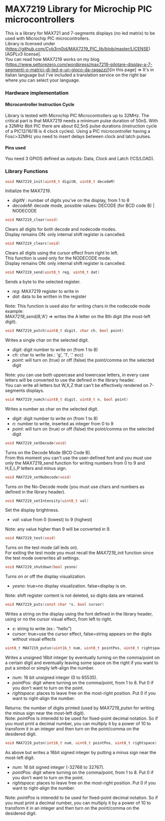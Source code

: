 # MAX7219 Library for Microchip PIC microcontrollers

This is a library for MAX721 and 7-segments displays (no led matrix) to be used with Microchip PIC microcontrollers.  
Library is licensed under (https://github.com/Cyb3rn0id/MAX7219_PIC_lib/blob/master/LICENSE)[AGPLv3 license].  
You can read how MAX7219 works on my blog (https://www.settorezero.com/wordpress/max7219-pilotare-display-a-7-segmenti-o-matrici-di-led-e-un-gioco-da-ragazzi/)[in this page] => It's in italian language but I've included a translation service on the right bar where you can select your language.

### Hardware implementation
#### Microcontroller Instruction Cycle
Library is tested with Microchip PIC Microcontrollers up to 32MHz. The critical part is that MAX7219 needs a minimum pulse duration of 50nS. With a 32MHz 8bit PIC there are about 62,5nS pulse durations (instruction cycle of a PIC12/16/18 is 4 clock cycles). Using a PIC microcontroller having a Fosc>32MHz you need to insert delays between clock and latch pulses.  

#### Pins used
You need 3 GPIOS defined as outputs: Data, Clock and Latch (!CS/LOAD).  

### Library Functions

```c
void MAX7219_init(uint8_t digitN, uint8_t decodeM)
```
Initialize the MAX7219.
- _digitN_ : number of digits you've on the display, from 1 to 8
- _decodeM_: decode mode, possible values: DECODE (for BCD code B) | NODECODE  

```c
void MAX7219_clear(void)
```
Clears all digits for both decode and nodecode modes.  
Display remains ON: only internal shift register is cancelled.  

```c
void MAX7219_clearc(void)
```
Clears all digits using the cursor effect from right to left.  
This function is used only for the NODECODE mode.  
Display remains ON: only internal shift register is cancelled.  


```c
void MAX7219_send(uint8_t reg, uint8_t dat)
```
Sends a byte to the selected register.
- _reg_: MAX7219 register to write in
- _dat_: data to be written in the register  

Note: This function is used also for writing chars in the nodecode mode example:  
_MAX7219_send(8,'A')_ => writes the A letter on the 8th digit (the most-left digit).

```c
void MAX7219_putch(uint8_t digit, char ch, bool point)
```
Writes a single char on the selected digit.  
- _digit_: digit number to write on (from 1 to 8)
- _ch_: char to write (ex.: 'g', '1', '.' ecc)
- _point_: will turn on (true) or off (false) the point/comma on the selected digit  

Note: you can use both uppercase and lowercase letters, in every case letters will be converted to use the defined in the library header.  
You can write all letters but W,X,Z that can't be effectively rendered on 7-segments displays.

```c
void MAX7219_numch(uint8_t digit, uint8_t n, bool point)
```
Writes a number as char on the selected digit.
- _digit_: digit number to write on (from 1 to 8)
- _n_: number to write, inserted as integer from 0 to 9
- _point_: will turn on (true) or off (false) the point/comma on the selected digit

```c
void MAX7219_setDecode(void)
```
Turns on the Decode Mode (BCD Code B).  
From this moment you can't use the user-defined font and you must use only the MAX7219_send function for writing numbers from 0 to 9 and H,E,L,P letters and minus sign.  

```c
void MAX7219_setNoDecode(void)
```
Turns on the No-Decode mode (you must use chars and numbers as defined in the library header).  

```c
void MAX7219_setIntensity(uint8_t val)
```
Set the display brightness.  
- _val_: value from 0 (lowest) to 9 (highest)  

Note: any value higher than 9 will be converted in 9.

```c
void MAX7219_test(void)
```
Turns on the test mode (all leds on).   
For exiting the test mode you must recall the _MAX7219_init_ function since the test mode overwrites all settings.  

```c
void MAX7219_shutdown(bool yesno)
```
Turns on or off the display visualization.  
- _yesno_: true=no display visualization. false=display is on.  

Note: shift register content is not deleted, so digits data are retained.  

```c
void MAX7219_puts(const char *s, bool cursor)
```
Writes a string on the display using the font defined in the library header, using or no the cursor visual effect, from left to right.  
- _s_: string to write (ex.: "hello")
- _cursor_: true=use the cursor effect, false=string appears on the digits without visual effects  

```c
uint8_t MAX7219_putun(uint16_t num, uint8_t pointPos, uint8_t rightspace)
```
Writes a unsigned 16bit integer by eventually turning on the comma/point on a certain digit and eventually leaving some space on the right if you want to put a simbol or simply left-align the number.    
- _num_: 16 bit unsigned integer (0 to 65535).
- _pointPos_: digit where turning on the comma/point, from 1 to 8. Put 0 if you don't want to turn on the point.
- _rightspace_: places to leave free on the most-right position. Put 0 if you want to right-align the number.  

Returns: the number of digits printed (used by _MAX7219_putsn_ for writing the minus sign near the most-left digit).  
Note: _pointPos_ is intenedd to be used for fixed-point decimal notation. So if you must print a decimal number, you can multiply it by a power of 10 to transform it in an integer and then turn on the point/comma on the desidered digit.    

```c
void MAX7219_putsn(int16_t num, uint8_t pointPos, uint8_t rightspace)
```
As above but writes a 16bit signed integer by putting a minus sign near the most-left digit.  
- _num_: 16 bit signed integer (-32768 to 32767).
- _pointPos_: digit where turning on the comma/point, from 1 to 8. Put 0 if you don't want to turn on the point.
- _rightspace_: places to leave free on the most-right position. Put 0 if you want to right-align the number.  

Note: _pointPos_ is intenedd to be used for fixed-point decimal notation. So if you must print a decimal number, you can multiply it by a power of 10 to transform it in an integer and then turn on the point/comma on the desidered digit.    


